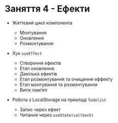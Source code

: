 # Заняття 4 - Ефекти

- Життєвий цикл компонента
  - Монтування
  - Оновлення
  - Розмонтування
- Хук `useEffect`

  - Створення ефектів
  - Етап оновлення
  - Декілька ефектів
  - Етап розмонтування та очищення еффекту
  - Етап монтування та розмонтування
  - Витік памʼяті

- Робота з LocalStorage на прикладі `Todolist`
  - Запис через ефект
  - Читання через `useState(callback)`
